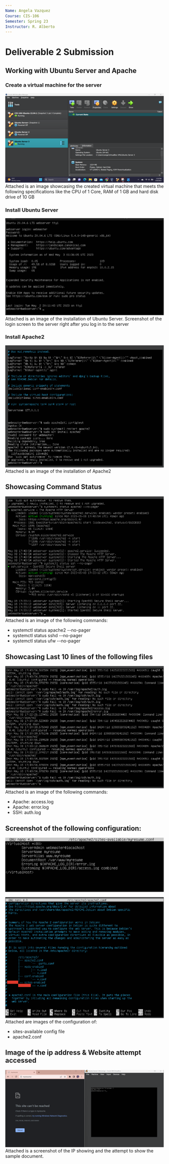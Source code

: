 ```yaml
---
Name: Angela Vazquez
Course: CIS-106
Semester: Spring 23
Instructor: R. Alberto
---
```


# Deliverable 2 Submission

## Working with Ubuntu Server and Apache 

### Create a virtual machine for the server

![virtual_machine](p1.png) Attached is an image showcasing the created virtual machine that meets the following specifications like the CPU of 1 Core, RAM of 1 GB and hard disk drive of 10 GB

### Install Ubuntu Server 

![ubuntu_server](p2.png) Attached is an image of the installation of Ubuntu Server. Screenshot of the login screen to the server right after you log in to the server


### Install Apache2

![install_apache](p3.png) Attached is an image of the installation of Apache2 

## Showcasing Command Status

![show_command](p4.png) Attached is an image of the following commands:
* systemctl status apache2 --no-pager
* systemctl status sshd --no-pager
* systemctl status ufw --no-pager

## Showcasing Last 10 lines of the following files

![showing_lines_of_files](p5.png)Attached is an image of the following commands:
* Apache: access.log
* Apache: error.log
* SSH: auth.log

## Screenshot of the following configuration:
![configuration_img](p6.png)

![configuration_img](p6.1.png)Attached are images of the configuration of:
* sites-available config file
* apache2.conf

## Image of the ip address & Website attempt accessed
![ip_image_and_website](p7.png)Attached is a screenshot of the IP showing and the attempt to show the sample document. 
